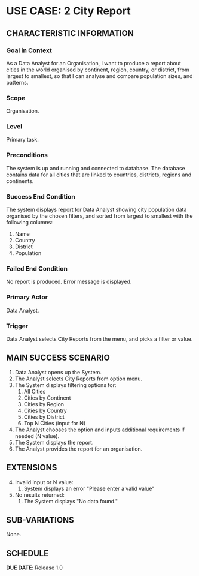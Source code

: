 # USE CASE: 2 City Report
## CHARACTERISTIC INFORMATION

### Goal in Context

As a Data Analyst for an Organisation, I want to produce a report about cities in the world organised by continent, region, country, or district, from largest to smallest, so that I can analyse and compare population sizes, and patterns.

### Scope

Organisation.

### Level

Primary task.

### Preconditions

The system is up and running and connected to database.
The database contains data for all cities that are linked to countries, districts, regions and continents.

### Success End Condition

The system displays report for Data Analyst showing city population data organised by the chosen filters, and sorted from largest to smallest with the following columns:
1. Name
2. Country
3. District
4. Population

### Failed End Condition

No report is produced.
Error message is displayed.

### Primary Actor

Data Analyst.

### Trigger

Data Analyst selects City Reports from the menu, and picks a filter or value.

## MAIN SUCCESS SCENARIO

1. Data Analyst opens up the System.
2. The Analyst selects City Reports from option menu.
3. The System displays filtering options for:
   1. All Cities
   2. Cities by Continent
   3. Cities by Region
   4. Cities by Country
   5. Cities by District
   6. Top N Cities (input for N)
4. The Analyst chooses the option and inputs additional requirements if needed (N value).
5. The System displays the report.
6. The Analyst provides the report for an organisation.

## EXTENSIONS

4. Invalid input or N value:
   1. System displays an error "Please enter a valid value"
5. No results returned:
   1. The System displays "No data found."

## SUB-VARIATIONS

None.

## SCHEDULE

**DUE DATE**: Release 1.0
